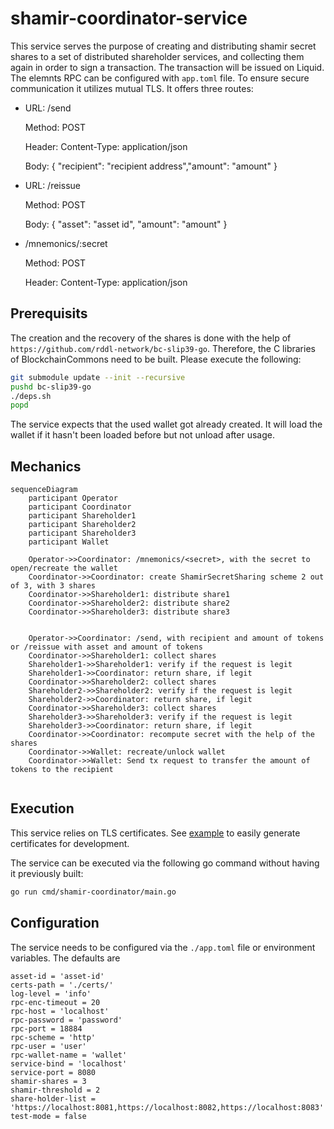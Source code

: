 # shamir-coordinator-service
This service serves the purpose of creating and distributing shamir secret shares to a set of distributed shareholder services, and collecting them again in order to sign a transaction.
The transaction will be issued on Liquid. The elemnts RPC can be configured with `app.toml` file.
To ensure secure communication it utilizes mutual TLS. It offers three routes:

- URL: /send

  Method: POST

  Header: Content-Type: application/json
  
  Body: { "recipient": "recipient address","amount": "amount" }

- URL: /reissue

  Method: POST

  Body: { "asset": "asset id", "amount": "amount" }

- /mnemonics/:secret

  Method: POST

  Header: Content-Type: application/json

## Prerequisits
The creation and the recovery of the shares is done with the help of `https://github.com/rddl-network/bc-slip39-go`.
Therefore, the C libraries of BlockchainCommons need to be built.
Please execute the following:
```bash
git submodule update --init --recursive
pushd bc-slip39-go
./deps.sh
popd
```

The service expects that the used wallet got already created. It will load the wallet if it hasn't been loaded before but not unload after usage.

## Mechanics

```mermaid
sequenceDiagram
    participant Operator 
    participant Coordinator
    participant Shareholder1
    participant Shareholder2
    participant Shareholder3
    participant Wallet

    Operator->>Coordinator: /mnemonics/<secret>, with the secret to open/recreate the wallet
    Coordinator->>Coordinator: create ShamirSecretSharing scheme 2 out of 3, with 3 shares
    Coordinator->>Shareholder1: distribute share1
    Coordinator->>Shareholder2: distribute share2
    Coordinator->>Shareholder3: distribute share3


    Operator->>Coordinator: /send, with recipient and amount of tokens or /reissue with asset and amount of tokens
    Coordinator->>Shareholder1: collect shares
    Shareholder1->>Shareholder1: verify if the request is legit
    Shareholder1->>Coordinator: return share, if legit
    Coordinator->>Shareholder2: collect shares
    Shareholder2->>Shareholder2: verify if the request is legit
    Shareholder2->>Coordinator: return share, if legit
    Coordinator->>Shareholder3: collect shares
    Shareholder3->>Shareholder3: verify if the request is legit
    Shareholder3->>Coordinator: return share, if legit
    Coordinator->>Coordinator: recompute secret with the help of the shares
    Coordinator->>Wallet: recreate/unlock wallet
    Coordinator->>Wallet: Send tx request to transfer the amount of tokens to the recipient


```

## Execution

This service relies on TLS certificates.
See [example](example/README.md) to easily generate certificates for development.

The service can be executed via the following go command without having it previously built:
```bash
go run cmd/shamir-coordinator/main.go
```

## Configuration
The service needs to be configured via the ```./app.toml``` file or environment variables. The defaults are
```
asset-id = 'asset-id'
certs-path = './certs/'
log-level = 'info'
rpc-enc-timeout = 20
rpc-host = 'localhost'
rpc-password = 'password'
rpc-port = 18884
rpc-scheme = 'http'
rpc-user = 'user'
rpc-wallet-name = 'wallet'
service-bind = 'localhost'
service-port = 8080
shamir-shares = 3
shamir-threshold = 2
share-holder-list = 'https://localhost:8081,https://localhost:8082,https://localhost:8083'
test-mode = false
```
